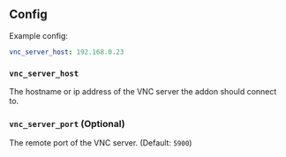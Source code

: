 ## Config

Example config:

```yaml
vnc_server_host: 192.168.0.23
```

### `vnc_server_host`

The hostname or ip address of the VNC server the addon should connect to.

### `vnc_server_port` (Optional)

The remote port of the VNC server. (Default: `5900`)
